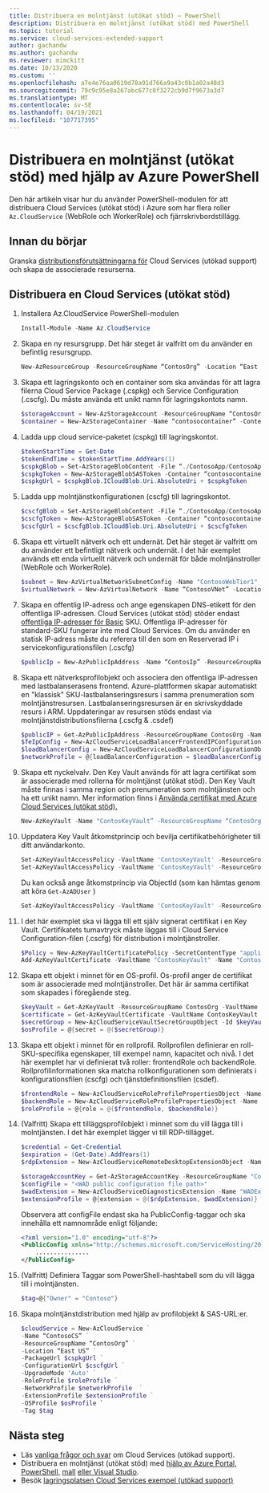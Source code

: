 ```yaml
---
title: Distribuera en molntjänst (utökat stöd) – PowerShell
description: Distribuera en molntjänst (utökat stöd) med PowerShell
ms.topic: tutorial
ms.service: cloud-services-extended-support
author: gachandw
ms.author: gachandw
ms.reviewer: mimckitt
ms.date: 10/13/2020
ms.custom: ''
ms.openlocfilehash: a7e4e76aa0619d78a91d766a9a43c0b1a02a48d3
ms.sourcegitcommit: 79c9c95e8a267abc677c8f3272cb9d7f9673a3d7
ms.translationtype: MT
ms.contentlocale: sv-SE
ms.lasthandoff: 04/19/2021
ms.locfileid: "107717395"
---
```

# <a name="deploy-a-cloud-service-extended-support-using-azure-powershell"></a>Distribuera en molntjänst (utökat stöd) med hjälp av Azure PowerShell

Den här artikeln visar hur du använder PowerShell-modulen för att distribuera Cloud Services (utökat stöd) i Azure som har flera roller `Az.CloudService` (WebRole och WorkerRole) och fjärrskrivbordstillägg. 

## <a name="before-you-begin"></a>Innan du börjar

Granska [distributionsförutsättningarna för](deploy-prerequisite.md) Cloud Services (utökad support) och skapa de associerade resurserna. 

## <a name="deploy-a-cloud-services-extended-support"></a>Distribuera en Cloud Services (utökat stöd)
1. Installera Az.CloudService PowerShell-modulen  

    ```powershell
    Install-Module -Name Az.CloudService 
    ```

2. Skapa en ny resursgrupp. Det här steget är valfritt om du använder en befintlig resursgrupp.   

    ```powershell
    New-AzResourceGroup -ResourceGroupName “ContosOrg” -Location “East US” 
    ```

3. Skapa ett lagringskonto och en container som ska användas för att lagra filerna Cloud Service Package (.cspkg) och Service Configuration (.cscfg). Du måste använda ett unikt namn för lagringskontots namn. 

    ```powershell
    $storageAccount = New-AzStorageAccount -ResourceGroupName “ContosOrg” -Name “contosostorageaccount” -Location “East US” -SkuName “Standard_RAGRS” -Kind “StorageV2” 
    $container = New-AzStorageContainer -Name “contosocontainer” -Context $storageAccount.Context -Permission Blob 
    ```

4. Ladda upp cloud service-paketet (cspkg) till lagringskontot.

    ```powershell
    $tokenStartTime = Get-Date 
    $tokenEndTime = $tokenStartTime.AddYears(1) 
    $cspkgBlob = Set-AzStorageBlobContent -File “./ContosoApp/ContosoApp.cspkg” -Container “contosocontainer” -Blob “ContosoApp.cspkg” -Context $storageAccount.Context 
    $cspkgToken = New-AzStorageBlobSASToken -Container “contosocontainer” -Blob $cspkgBlob.Name -Permission rwd -StartTime $tokenStartTime -ExpiryTime $tokenEndTime -Context $storageAccount.Context 
    $cspkgUrl = $cspkgBlob.ICloudBlob.Uri.AbsoluteUri + $cspkgToken 
    ```
 

5.  Ladda upp molntjänstkonfigurationen (cscfg) till lagringskontot. 

    ```powershell
    $cscfgBlob = Set-AzStorageBlobContent -File “./ContosoApp/ContosoApp.cscfg” -Container contosocontainer -Blob “ContosoApp.cscfg” -Context $storageAccount.Context 
    $cscfgToken = New-AzStorageBlobSASToken -Container “contosocontainer” -Blob $cscfgBlob.Name -Permission rwd -StartTime $tokenStartTime -ExpiryTime $tokenEndTime -Context $storageAccount.Context 
    $cscfgUrl = $cscfgBlob.ICloudBlob.Uri.AbsoluteUri + $cscfgToken 
    ```

6. Skapa ett virtuellt nätverk och ett undernät. Det här steget är valfritt om du använder ett befintligt nätverk och undernät. I det här exemplet används ett enda virtuellt nätverk och undernät för både molntjänstroller (WebRole och WorkerRole). 

    ```powershell
    $subnet = New-AzVirtualNetworkSubnetConfig -Name "ContosoWebTier1" -AddressPrefix "10.0.0.0/24" -WarningAction SilentlyContinue 
    $virtualNetwork = New-AzVirtualNetwork -Name “ContosoVNet” -Location “East US” -ResourceGroupName “ContosOrg” -AddressPrefix "10.0.0.0/24" -Subnet $subnet 
    ```
 
7. Skapa en offentlig IP-adress och ange egenskapen DNS-etikett för den offentliga IP-adressen. Cloud Services (utökat stöd) stöder endast [offentliga IP-adresser för Basic](https://docs.microsoft.com/azure/virtual-network/public-ip-addresses#basic) SKU. Offentliga IP-adresser för standard-SKU fungerar inte med Cloud Services.
Om du använder en statisk IP-adress måste du referera till den som en Reserverad IP i servicekonfigurationsfilen (.cscfg) 

    ```powershell
    $publicIp = New-AzPublicIpAddress -Name “ContosIp” -ResourceGroupName “ContosOrg” -Location “East US” -AllocationMethod Dynamic -IpAddressVersion IPv4 -DomainNameLabel “contosoappdns” -Sku Basic 
    ```

8. Skapa ett nätverksprofilobjekt och associera den offentliga IP-adressen med lastbalanserasens frontend. Azure-plattformen skapar automatiskt en "klassisk" SKU-lastbalanseringsresurs i samma prenumeration som molntjänstresursen. Lastbalanseringsresursen är en skrivskyddade resurs i ARM. Uppdateringar av resursen stöds endast via molntjänstdistributionsfilerna (.cscfg & .csdef)

    ```powershell
    $publicIP = Get-AzPublicIpAddress -ResourceGroupName ContosOrg -Name ContosIp  
    $feIpConfig = New-AzCloudServiceLoadBalancerFrontendIPConfigurationObject -Name 'ContosoFe' -PublicIPAddressId $publicIP.Id 
    $loadBalancerConfig = New-AzCloudServiceLoadBalancerConfigurationObject -Name 'ContosoLB' -FrontendIPConfiguration $feIpConfig 
    $networkProfile = @{loadBalancerConfiguration = $loadBalancerConfig} 
    ```
 
9. Skapa ett nyckelvalv. Den Key Vault används för att lagra certifikat som är associerade med rollerna för molntjänst (utökat stöd). Den Key Vault måste finnas i samma region och prenumeration som molntjänsten och ha ett unikt namn. Mer information finns i [Använda certifikat med Azure Cloud Services (utökat stöd).](certificates-and-key-vault.md)

    ```powershell
    New-AzKeyVault -Name "ContosKeyVault” -ResourceGroupName “ContosOrg” -Location “East US” 
    ```

10. Uppdatera Key Vault åtkomstprincip och bevilja certifikatbehörigheter till ditt användarkonto. 

    ```powershell
    Set-AzKeyVaultAccessPolicy -VaultName 'ContosKeyVault' -ResourceGroupName 'ContosOrg' -EnabledForDeployment
    Set-AzKeyVaultAccessPolicy -VaultName 'ContosKeyVault' -ResourceGroupName 'ContosOrg' -UserPrincipalName 'user@domain.com' -PermissionsToCertificates create,get,list,delete 
    ```

    Du kan också ange åtkomstprincip via ObjectId (som kan hämtas genom att köra `Get-AzADUser` ) 
    
    ```powershell
    Set-AzKeyVaultAccessPolicy -VaultName 'ContosKeyVault' -ResourceGroupName 'ContosOrg' -ObjectId 'xxxxxxxx-xxxx-xxxx-xxxx-xxxxxxxxxxxx' -PermissionsToCertificates create,get,list,delete 
    ```
 

11. I det här exemplet ska vi lägga till ett själv signerat certifikat i en Key Vault. Certifikatets tumavtryck måste läggas till i Cloud Service Configuration-filen (.cscfg) för distribution i molntjänstroller. 

    ```powershell
    $Policy = New-AzKeyVaultCertificatePolicy -SecretContentType "application/x-pkcs12" -SubjectName "CN=contoso.com" -IssuerName "Self" -ValidityInMonths 6 -ReuseKeyOnRenewal 
    Add-AzKeyVaultCertificate -VaultName "ContosKeyVault" -Name "ContosCert" -CertificatePolicy $Policy 
    ```
 
12. Skapa ett objekt i minnet för en OS-profil. Os-profil anger de certifikat som är associerade med molntjänstroller. Det här är samma certifikat som skapades i föregående steg. 

    ```powershell
    $keyVault = Get-AzKeyVault -ResourceGroupName ContosOrg -VaultName ContosKeyVault 
    $certificate = Get-AzKeyVaultCertificate -VaultName ContosKeyVault -Name ContosCert 
    $secretGroup = New-AzCloudServiceVaultSecretGroupObject -Id $keyVault.ResourceId -CertificateUrl $certificate.SecretId 
    $osProfile = @{secret = @($secretGroup)} 
    ```

13. Skapa ett objekt i minnet för en rollprofil. Rollprofilen definierar en roll-SKU-specifika egenskaper, till exempel namn, kapacitet och nivå. I det här exemplet har vi definierat två roller: frontendRole och backendRole. Rollprofilinformationen ska matcha rollkonfigurationen som definierats i konfigurationsfilen (cscfg) och tjänstdefinitionsfilen (csdef). 

    ```powershell
    $frontendRole = New-AzCloudServiceRoleProfilePropertiesObject -Name 'ContosoFrontend' -SkuName 'Standard_D1_v2' -SkuTier 'Standard' -SkuCapacity 2 
    $backendRole = New-AzCloudServiceRoleProfilePropertiesObject -Name 'ContosoBackend' -SkuName 'Standard_D1_v2' -SkuTier 'Standard' -SkuCapacity 2 
    $roleProfile = @{role = @($frontendRole, $backendRole)} 
    ```

14. (Valfritt) Skapa ett tilläggsprofilobjekt i minnet som du vill lägga till i molntjänsten. I det här exemplet lägger vi till RDP-tillägget. 

    ```powershell
    $credential = Get-Credential 
    $expiration = (Get-Date).AddYears(1) 
    $rdpExtension = New-AzCloudServiceRemoteDesktopExtensionObject -Name 'RDPExtension' -Credential $credential -Expiration $expiration -TypeHandlerVersion '1.2.1' 

    $storageAccountKey = Get-AzStorageAccountKey -ResourceGroupName "ContosOrg" -Name "contosostorageaccount"
    $configFile = "<WAD public configuration file path>"
    $wadExtension = New-AzCloudServiceDiagnosticsExtension -Name "WADExtension" -ResourceGroupName "ContosOrg" -CloudServiceName "ContosCS" -StorageAccountName "contosostorageaccount" -StorageAccountKey $storageAccountKey[0].Value -DiagnosticsConfigurationPath $configFile -TypeHandlerVersion "1.5" -AutoUpgradeMinorVersion $true 
    $extensionProfile = @{extension = @($rdpExtension, $wadExtension)} 
    ```
    Observera att configFile endast ska ha PublicConfig-taggar och ska innehålla ett namnområde enligt följande:
    ```xml
    <?xml version="1.0" encoding="utf-8"?>
    <PublicConfig xmlns="http://schemas.microsoft.com/ServiceHosting/2010/10/DiagnosticsConfiguration">
        ...............
    </PublicConfig>
    ```
15. (Valfritt) Definiera Taggar som PowerShell-hashtabell som du vill lägga till i molntjänsten. 

    ```powershell
    $tag=@{"Owner" = "Contoso"} 
    ```

17. Skapa molntjänstdistribution med hjälp av profilobjekt & SAS-URL:er.

    ```powershell
    $cloudService = New-AzCloudService ` 
    -Name “ContosoCS” ` 
    -ResourceGroupName “ContosOrg” ` 
    -Location “East US” ` 
    -PackageUrl $cspkgUrl ` 
    -ConfigurationUrl $cscfgUrl ` 
    -UpgradeMode 'Auto' ` 
    -RoleProfile $roleProfile ` 
    -NetworkProfile $networkProfile  ` 
    -ExtensionProfile $extensionProfile ` 
    -OSProfile $osProfile `
    -Tag $tag 
    ```

## <a name="next-steps"></a>Nästa steg 
- Läs [vanliga frågor och svar](faq.md) om Cloud Services (utökad support).
- Distribuera en molntjänst (utökat stöd) med [hjälp av Azure Portal,](deploy-portal.md) [PowerShell,](deploy-powershell.md) [mall](deploy-template.md) [eller Visual Studio](deploy-visual-studio.md).
- Besök [lagringsplatsen Cloud Services exempel (utökad support)](https://github.com/Azure-Samples/cloud-services-extended-support)
